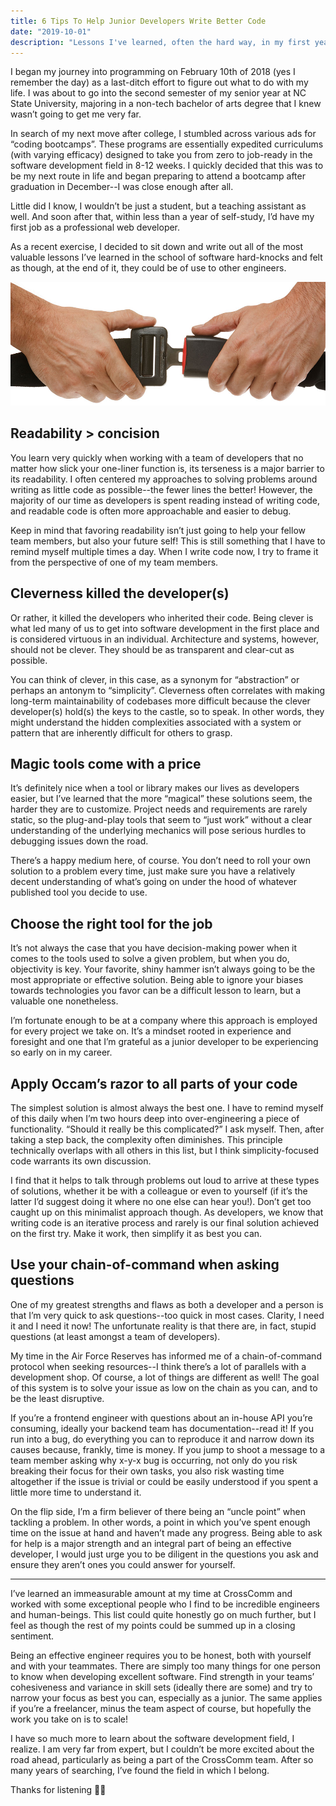 ```yaml
---
title: 6 Tips To Help Junior Developers Write Better Code
date: "2019-10-01"
description: "Lessons I've learned, often the hard way, in my first year as a professional developer"
---
```

[buckle_up]: ./buckle_up.png

I began my journey into programming on February 10th of 2018 (yes I remember the day) as a last-ditch effort to figure out what to do with my life. I was about to go into the second semester of my senior year at NC State University, majoring in a non-tech bachelor of arts degree that I knew wasn’t going to get me very far. 

In search of my next move after college, I stumbled across various ads for “coding bootcamps”. These programs are essentially expedited curriculums (with varying efficacy) designed to take you from zero to job-ready in the software development field in 8-12 weeks. I quickly decided that this was to be my next route in life and began preparing to attend a bootcamp after graduation in December--I was close enough after all. 

Little did I know, I wouldn’t be just a student, but a teaching assistant as well. And soon after that, within less than a year of self-study, I’d have my first job as a professional web developer. 

As a recent exercise, I decided to sit down and write out all of the most valuable lessons I’ve learned in the school of software hard-knocks and felt as though, at the end of it, they could be of use to other engineers.

![buckle_up][buckle_up]

## Readability > concision

You learn very quickly when working with a team of developers that no matter how slick your one-liner function is, its terseness is a major barrier to its readability. I often centered my approaches to solving problems around writing as little code as possible--the fewer lines the better! However, the majority of our time as developers is spent reading instead of writing code, and readable code is often more approachable and easier to debug.

Keep in mind that favoring readability isn’t just going to help your fellow team members, but also your future self! This is still something that I have to remind myself multiple times a day. When I write code now, I try to frame it from the perspective of one of my team members.

## Cleverness killed the developer(s)

Or rather, it killed the developers who inherited their code. Being clever is what led many of us to get into software development in the first place and is considered virtuous in an individual. Architecture and systems, however, should not be clever. They should be as transparent and clear-cut as possible.

You can think of clever, in this case, as a synonym for “abstraction” or perhaps an antonym to “simplicity”. Cleverness often correlates with making long-term maintainability of codebases more difficult because the clever developer(s) hold(s) the keys to the castle, so to speak. In other words, they might understand the hidden complexities associated with a system or pattern that are inherently difficult for others to grasp.

## Magic tools come with a price

It’s definitely nice when a tool or library makes our lives as developers easier, but I’ve learned that the more “magical” these solutions seem, the harder they are to customize. Project needs and requirements are rarely static, so the plug-and-play tools that seem to “just work” without a clear understanding of the underlying mechanics will pose serious hurdles to debugging issues down the road. 

There’s a happy medium here, of course. You don’t need to roll your own solution to a problem every time, just make sure you have a relatively decent understanding of what’s going on under the hood of whatever published tool you decide to use.

## Choose the right tool for the job

It’s not always the case that you have decision-making power when it comes to the tools used to solve a given problem, but when you do, objectivity is key. Your favorite, shiny hammer isn’t always going to be the most appropriate or effective solution. Being able to ignore your biases towards technologies you favor can be a difficult lesson to learn, but a valuable one nonetheless. 

I’m fortunate enough to be at a company where this approach is employed for every project we take on. It’s a mindset rooted in experience and foresight and one that I’m grateful as a junior developer to be experiencing so early on in my career.

## Apply Occam’s razor to all parts of your code

The simplest solution is almost always the best one. I have to remind myself of this daily when I’m two hours deep into over-engineering a piece of functionality. “Should it really be this complicated?” I ask myself. Then, after taking a step back, the complexity often diminishes. This principle technically overlaps with all others in this list, but I think simplicity-focused code warrants its own discussion. 

I find that it helps to talk through problems out loud to arrive at these types of solutions, whether it be with a colleague or even to yourself (if it’s the latter I’d suggest doing it where no one else can hear you!). Don’t get too caught up on this minimalist approach though. As developers, we know that writing code is an iterative process and rarely is our final solution achieved on the first try. Make it work, then simplify it as best you can.

## Use your chain-of-command when asking questions

One of my greatest strengths and flaws as both a developer and a person is that I’m very quick to ask questions--too quick in most cases. Clarity, I need it and I need it now! The unfortunate reality is that there are, in fact, stupid questions (at least amongst a team of developers).

My time in the Air Force Reserves has informed me of a chain-of-command protocol when seeking resources--I think there’s a lot of parallels with a development shop. Of course, a lot of things are different as well! The goal of this system is to solve your issue as low on the chain as you can, and to be the least disruptive. 

If you’re a frontend engineer with questions about an in-house API you’re consuming, ideally your backend team has documentation--read it! If you run into a bug, do everything you can to reproduce it and narrow down its causes because, frankly, time is money. If you jump to shoot a message to a team member asking why x-y-x bug is occurring, not only do you risk breaking their focus for their own tasks, you also risk wasting time altogether if the issue is trivial or could be easily understood if you spent a little more time to understand it.

On the flip side, I’m a firm believer of there being an “uncle point” when tackling a problem. In other words, a point in which you’ve spent enough time on the issue at hand and haven’t made any progress. Being able to ask for help is a major strength and an integral part of being an effective developer, I would just urge you to be diligent in the questions you ask and ensure they aren’t ones you could answer for yourself.

---------------------------------------------------------------------------

I’ve learned an immeasurable amount at my time at CrossComm and worked with some exceptional people who I find to be incredible engineers and human-beings. This list could quite honestly go on much further, but I feel as though the rest of my points could be summed up in a closing sentiment.

Being an effective engineer requires you to be honest, both with yourself and with your teammates. There are simply too many things for one person to know when developing excellent software. Find strength in your teams’ cohesiveness and variance in skill sets (ideally there are some) and try to narrow your focus as best you can, especially as a junior. The same applies if you’re a freelancer, minus the team aspect of course, but hopefully the work you take on is to scale! 

I have so much more to learn about the software development field, I realize. I am very far from expert, but I couldn’t be more excited about the road ahead, particularly as being a part of the CrossComm team. After so many years of searching, I’ve found the field in which I belong.

Thanks for listening 👋🏻
